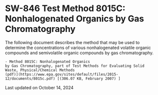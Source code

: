 
# SW-846 Test Method 8015C: Nonhalogenated Organics by Gas Chromatography  


The following document describes the method that may be used to
determine the concentrations of various nonhalogenated volatile organic
compounds and semivolatile organic compounds by gas chromatography.

    - Method 8015C: Nonhalogenated Organics
    by Gas Chromatography, part of Test Methods for Evaluating Solid
    Waste, Physical/Chemical Methods
    (pdf)](https://www.epa.gov/sites/default/files/2015-12/documents/8015c.pdf) [(306.07 KB, February 2007) ] 

Last updated on October 14, 2024

